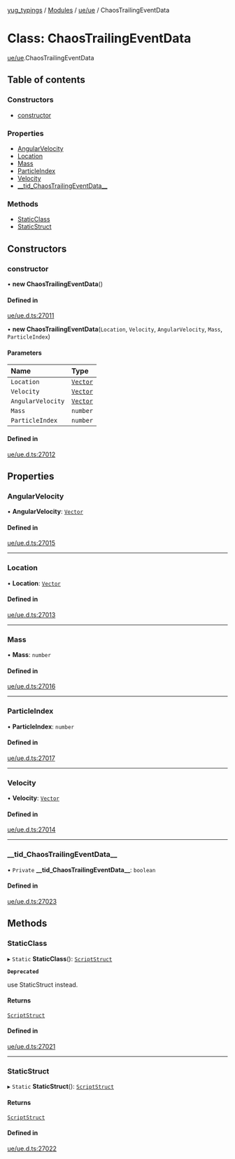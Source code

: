 [yug_typings](../README.md) / [Modules](../modules.md) / [ue/ue](../modules/ue_ue.md) / ChaosTrailingEventData

# Class: ChaosTrailingEventData

[ue/ue](../modules/ue_ue.md).ChaosTrailingEventData

## Table of contents

### Constructors

- [constructor](ue_ue.ChaosTrailingEventData.md#constructor)

### Properties

- [AngularVelocity](ue_ue.ChaosTrailingEventData.md#angularvelocity)
- [Location](ue_ue.ChaosTrailingEventData.md#location)
- [Mass](ue_ue.ChaosTrailingEventData.md#mass)
- [ParticleIndex](ue_ue.ChaosTrailingEventData.md#particleindex)
- [Velocity](ue_ue.ChaosTrailingEventData.md#velocity)
- [\_\_tid\_ChaosTrailingEventData\_\_](ue_ue.ChaosTrailingEventData.md#__tid_chaostrailingeventdata__)

### Methods

- [StaticClass](ue_ue.ChaosTrailingEventData.md#staticclass)
- [StaticStruct](ue_ue.ChaosTrailingEventData.md#staticstruct)

## Constructors

### constructor

• **new ChaosTrailingEventData**()

#### Defined in

[ue/ue.d.ts:27011](https://github.com/YugMetaverse/yug_typings/blob/b7d9b19/ue/ue.d.ts#L27011)

• **new ChaosTrailingEventData**(`Location`, `Velocity`, `AngularVelocity`, `Mass`, `ParticleIndex`)

#### Parameters

| Name | Type |
| :------ | :------ |
| `Location` | [`Vector`](ue_ue_s.Vector.md) |
| `Velocity` | [`Vector`](ue_ue_s.Vector.md) |
| `AngularVelocity` | [`Vector`](ue_ue_s.Vector.md) |
| `Mass` | `number` |
| `ParticleIndex` | `number` |

#### Defined in

[ue/ue.d.ts:27012](https://github.com/YugMetaverse/yug_typings/blob/b7d9b19/ue/ue.d.ts#L27012)

## Properties

### AngularVelocity

• **AngularVelocity**: [`Vector`](ue_ue_s.Vector.md)

#### Defined in

[ue/ue.d.ts:27015](https://github.com/YugMetaverse/yug_typings/blob/b7d9b19/ue/ue.d.ts#L27015)

___

### Location

• **Location**: [`Vector`](ue_ue_s.Vector.md)

#### Defined in

[ue/ue.d.ts:27013](https://github.com/YugMetaverse/yug_typings/blob/b7d9b19/ue/ue.d.ts#L27013)

___

### Mass

• **Mass**: `number`

#### Defined in

[ue/ue.d.ts:27016](https://github.com/YugMetaverse/yug_typings/blob/b7d9b19/ue/ue.d.ts#L27016)

___

### ParticleIndex

• **ParticleIndex**: `number`

#### Defined in

[ue/ue.d.ts:27017](https://github.com/YugMetaverse/yug_typings/blob/b7d9b19/ue/ue.d.ts#L27017)

___

### Velocity

• **Velocity**: [`Vector`](ue_ue_s.Vector.md)

#### Defined in

[ue/ue.d.ts:27014](https://github.com/YugMetaverse/yug_typings/blob/b7d9b19/ue/ue.d.ts#L27014)

___

### \_\_tid\_ChaosTrailingEventData\_\_

• `Private` **\_\_tid\_ChaosTrailingEventData\_\_**: `boolean`

#### Defined in

[ue/ue.d.ts:27023](https://github.com/YugMetaverse/yug_typings/blob/b7d9b19/ue/ue.d.ts#L27023)

## Methods

### StaticClass

▸ `Static` **StaticClass**(): [`ScriptStruct`](ue_ue.ScriptStruct.md)

**`Deprecated`**

use StaticStruct instead.

#### Returns

[`ScriptStruct`](ue_ue.ScriptStruct.md)

#### Defined in

[ue/ue.d.ts:27021](https://github.com/YugMetaverse/yug_typings/blob/b7d9b19/ue/ue.d.ts#L27021)

___

### StaticStruct

▸ `Static` **StaticStruct**(): [`ScriptStruct`](ue_ue.ScriptStruct.md)

#### Returns

[`ScriptStruct`](ue_ue.ScriptStruct.md)

#### Defined in

[ue/ue.d.ts:27022](https://github.com/YugMetaverse/yug_typings/blob/b7d9b19/ue/ue.d.ts#L27022)
